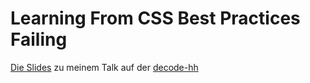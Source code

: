 # Learning From CSS Best Practices Failing

[Die Slides](slides.md) zu meinem Talk auf der [decode-hh](http://www.meetup.com/decode-hh/events/111535082/)
